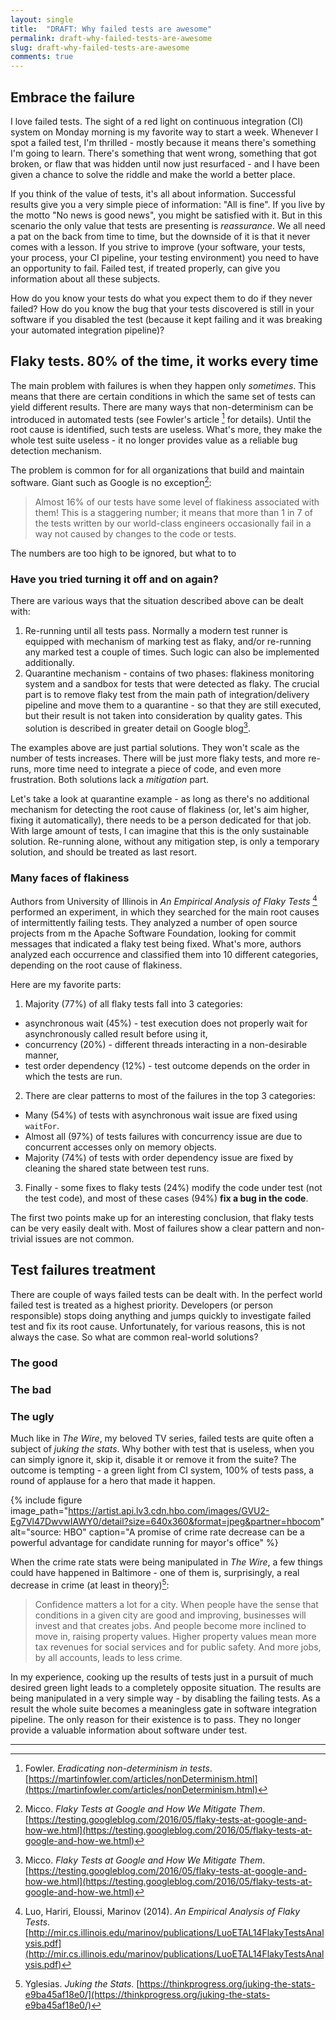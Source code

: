```yaml
---
layout: single
title:  "DRAFT: Why failed tests are awesome"
permalink: draft-why-failed-tests-are-awesome
slug: draft-why-failed-tests-are-awesome
comments: true
---
```

## Embrace the failure
I love failed tests. The sight of a red light on continuous integration (CI) system on Monday morning is my favorite way to start a week. Whenever I spot a failed test, I'm thrilled - mostly because it means there's something I'm going to learn. There's something that went wrong, something that got broken, or flaw that was hidden until now just resurfaced - and I have been given a chance to solve the riddle and make the world a better place.

If you think of the value of tests, it's all about information. Successful results give you a very simple piece of information: "All is fine". If you live by the motto "No news is good news", you might be satisfied with it. But in this scenario the only value that tests are presenting is *reassurance*. We all need a pat on the back from time to time, but the downside of it is that it never comes with a lesson. If you strive to improve (your software, your tests, your process, your CI pipeline, your testing environment) you need to have an opportunity to fail. Failed test, if treated properly, can give you information about all these subjects.

How do you know your tests do what you expect them to do if they never failed?
How do you know the bug that your tests discovered is still in your software if you disabled the test (because it kept failing and it was breaking your automated integration pipeline)?

## Flaky tests. 80% of the time, it works every time
The main problem with failures is when they happen only *sometimes*. This means that there are certain conditions in which the same set of tests can yield different results. There are many ways that non-determinism can be introduced in automated tests (see Fowler's article [^fowler] for details). Until the root cause is identified, such tests are useless. What's more, they make the whole test suite useless - it no longer provides value as a reliable bug detection mechanism.

The problem is common for for all organizations that build and maintain software. Giant such as Google is no exception[^google]:
> Almost 16% of our tests have some level of flakiness associated with them! This is a staggering number; it means that more than 1 in 7 of the tests written by our world-class engineers occasionally fail in a way not caused by changes to the code or tests.

The numbers are too high to be ignored, but what to to
### Have you tried turning it off and on again?
There are various ways that the situation described above can be dealt with:
1. Re-running until all tests pass. Normally a modern test runner is equipped with mechanism of marking test as flaky, and/or re-running any marked test a couple of times. Such logic can also be implemented additionally.
2. Quarantine mechanism - contains of two phases: flakiness monitoring system and a sandbox for tests that were detected as flaky. The crucial part is to remove flaky test from the main path of integration/delivery pipeline and move them to a quarantine - so that they are still executed, but their result is not taken into consideration by quality gates. This solution is described in greater detail on Google blog[^google].

The examples above are just partial solutions. They won't scale as the number of tests increases. There will be just more flaky tests, and more re-runs, more time need to integrate a piece of code, and even more frustration. Both solutions lack a *mitigation* part.

Let's take a look at quarantine example - as long as there's no additional mechanism for detecting the root cause of flakiness (or, let's aim higher, fixing it automatically), there needs to be a person dedicated for that job. With large amount of tests, I can imagine that this is the only sustainable solution. Re-running alone, without any mitigation step, is only a temporary solution, and should be treated as last resort.

### Many faces of flakiness
Authors from University of Illinois in *An Empirical Analysis of Flaky Tests* [^luo] performed an experiment, in which they searched for the main root causes of intermittently failing tests. They analyzed a number of open source projects from m the Apache Software Foundation, looking for commit messages that indicated a flaky test being fixed. What's more, authors analyzed each occurrence and classified them into 10 different categories, depending on the root cause of flakiness.

Here are my favorite parts:
1. Majority (77%) of all flaky tests fall into 3 categories:
  * asynchronous wait (45%) - test execution does not properly wait for asynchronously called result before using it,
  * concurrency (20%) - different threads interacting
in a non-desirable manner,
  * test order dependency (12%) - test outcome depends on the order in which the tests are run.
2. There are clear patterns to most of the failures in the top 3 categories:
  * Many (54%) of tests with asynchronous wait issue are fixed using `waitFor`.
  * Almost all (97%) of tests failures with concurrency issue are due to concurrent accesses only on memory objects.
  * Majority (74%) of tests with order dependency issue are fixed by
cleaning the shared state between test runs.
3. Finally - some fixes to flaky tests (24%) modify the code under test (not the test code), and most of these cases (94%) **fix a bug in the code**.

The first two points make up for an interesting conclusion, that flaky tests can be very easily dealt with. Most of failures show a clear pattern and non-trivial issues are not common.

## Test failures treatment
There are couple of ways failed tests can be dealt with. In the perfect world failed test is treated as a highest priority. Developers (or person responsible) stops doing anything and jumps quickly to investigate failed test and fix its root cause. Unfortunately, for various reasons, this is not always the case. So what are common real-world solutions?
### The good
### The bad
### The ugly
Much like in *The Wire*, my beloved TV series, failed tests are quite often a subject of *juking the stats*. Why bother with test that is useless, when you can simply ignore it, skip it, disable it or remove it from the suite? The outcome is tempting - a green light from CI system, 100% of tests pass, a round of applause for a hero that made it happen.

{% include figure image_path="https://artist.api.lv3.cdn.hbo.com/images/GVU2-Eg7Vl47DwvwIAWY0/detail?size=640x360&format=jpeg&partner=hbocom" alt="source: HBO" caption="A promise of crime rate decrease can be a powerful advantage for candidate running for mayor's office" %}

When the crime rate stats were being manipulated in *The Wire*, a few things could have happened in Baltimore - one of them is, surprisingly, a real decrease in crime (at least in theory)[^thinkprogress]:
> Confidence matters a lot for a city. When people have the sense that conditions in a given city are good and improving, businesses will invest and that creates jobs. And people become more inclined to move in, raising property values. Higher property values mean more tax revenues for social services and for public safety. And more jobs, by all accounts, leads to less crime.

In my experience, cooking up the results of tests just in a pursuit of much desired green light leads to a completely opposite situation. The results are being manipulated in a very simple way - by disabling the failing tests. As a result the whole suite becomes a meaningless gate in software integration pipeline. The only reason for their existence is to pass. They no longer provide a valuable information about software under test.

---

[^fowler]: Fowler. *Eradicating non-determinism in tests*.  [https://martinfowler.com/articles/nonDeterminism.html](https://martinfowler.com/articles/nonDeterminism.html)

[^luo]: Luo, Hariri, Eloussi, Marinov (2014). *An Empirical Analysis of Flaky Tests*.  [http://mir.cs.illinois.edu/marinov/publications/LuoETAL14FlakyTestsAnalysis.pdf](http://mir.cs.illinois.edu/marinov/publications/LuoETAL14FlakyTestsAnalysis.pdf)

[^google]: Micco. *Flaky Tests at Google and How We Mitigate Them*.  [https://testing.googleblog.com/2016/05/flaky-tests-at-google-and-how-we.html](https://testing.googleblog.com/2016/05/flaky-tests-at-google-and-how-we.html)

[^thinkprogress]: Yglesias. *Juking the Stats*. [https://thinkprogress.org/juking-the-stats-e9ba45af18e0/](https://thinkprogress.org/juking-the-stats-e9ba45af18e0/)
